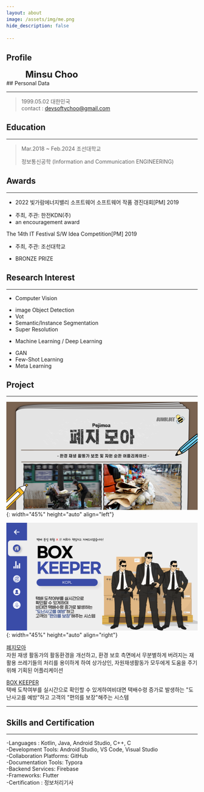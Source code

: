 ```yaml
---
layout: about
image: /assets/img/me.png
hide_description: false

---
```


## Profile

<!--author-->


<span style="font-size:170%;font-weight:bold;margin-left:50px">
Minsu Choo
</span>


<br>
## Personal Data

---
> 1999.05.02 대한민국 <br/>
> contact : devsoftychoo@gmail.com <br/>

## Education
---
> Mar.2018 ~ Feb.2024 조선대학교
>
> 정보통신공학 (Information and Communication ENGINEERING)

## Awards
---

* 2022 빛가람에너지밸리 소프트웨어 소프트웨어 작품 경진대회[PM] 2019 </a></strong></u>

- 주최, 주관: 한전KDN(주)
- an encouragement award      

The 14th  IT Festival S/W Idea Competition[PM] 2019 </a></strong></u>

- 주최, 주관: 조선대학교

- BRONZE PRIZE



## Research Interest

---
* Computer Vision
+ image Object Detection
+ Vot
+ Semantic/Instance Segmentation
+ Super Resolution
* Machine Learning / Deep Learning
+ GAN
+ Few-Shot Learning
+ Meta Learning

## Project
---
![peji_img](../assets/img/blog/peji_img.png){: width="45%" height="auto" align="left"}

![box_img](../assets/img/blog/box_img.png){: width="45%" height="auto" align="right"}

[폐지모아](https://softychoo.github.io/projects/2022-11-30-pejimoa/)<br/>자원 재생 활동가의 활동환경을 개선하고, 환경 보호 측면에서 무분별하게 버려지는 재활용 쓰레기들의 처리를 용이하게 하여 상가상인, 자원재생활동가 모두에게 도움을 주기위해 기획된 어플리케이션

[BOX KEEPER](https://softychoo.github.io/projects/2022-11-30-pejimoa/)<br/>택배 도착여부를 실시간으로 확인할 수 있게하여비대면 택배수령 증가로 발생하는
"도난사고를 예방"하고 고객의 "편의를 보장"해주는 시스템







---
<!-- -2020. 07 – 2020. 11-->
<!--Work place name and what i did -->

## Skills and Certification
---
-Languages : Kotlin, Java, Android Studio, C++, C <br/>-Development Tools: Android Studio, VS Code, Visual Studio<br/>-Collaboration Platforms: GitHub<br/>-Documentation Tools: Typora<br/>-Backend Services: Firebase<br/>-Frameworks: Flutter<br/>-Certification : 정보처리기사

